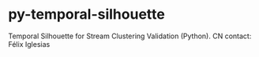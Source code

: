 # py-temporal-silhouette
 Temporal Silhouette for Stream Clustering Validation (Python). CN contact: Félix Iglesias
